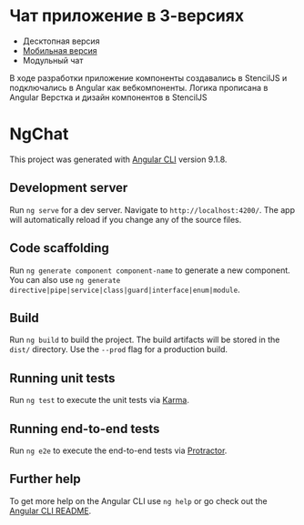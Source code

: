 

# Чат приложение в 3-версиях
- Десктопная версия
- [Мобильная версия](https://saqhan.github.io/ng-module-chat/)
- Модульный чат

В ходе разработки приложение компоненты создавались в StencilJS и подключались в Angular как вебкомпоненты.
Логика прописана в Angular
Верстка и дизайн компонентов в StencilJS

# NgChat

This project was generated with [Angular CLI](https://github.com/angular/angular-cli) version 9.1.8.

## Development server

Run `ng serve` for a dev server. Navigate to `http://localhost:4200/`. The app will automatically reload if you change any of the source files.

## Code scaffolding

Run `ng generate component component-name` to generate a new component. You can also use `ng generate directive|pipe|service|class|guard|interface|enum|module`.

## Build

Run `ng build` to build the project. The build artifacts will be stored in the `dist/` directory. Use the `--prod` flag for a production build.

## Running unit tests

Run `ng test` to execute the unit tests via [Karma](https://karma-runner.github.io).

## Running end-to-end tests

Run `ng e2e` to execute the end-to-end tests via [Protractor](http://www.protractortest.org/).

## Further help

To get more help on the Angular CLI use `ng help` or go check out the [Angular CLI README](https://github.com/angular/angular-cli/blob/master/README.md).
